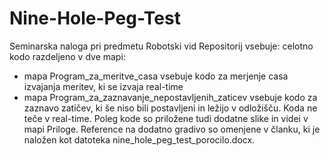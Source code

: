 # Nine-Hole-Peg-Test
Seminarska naloga pri predmetu Robotski vid
Repositorij vsebuje: celotno kodo razdeljeno v dve mapi:
- mapa Program_za_meritve_casa vsebuje kodo za merjenje casa izvajanja meritev, ki se izvaja real-time
- mapa Program_za_zaznavanje_nepostavljenih_zaticev vsebuje kodo za zaznavo zatičev, ki še niso bili postavljeni in ležijo v odložišču. Koda ne teče v real-time.
Poleg kode so priložene tudi dodatne slike in videi v mapi Priloge. Reference na dodatno gradivo so omenjene v članku, ki je naložen kot datoteka nine_hole_peg_test_porocilo.docx.
